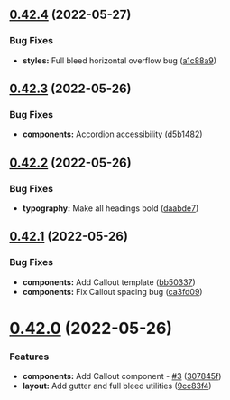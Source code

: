 ## [0.42.4](https://github.com/jacecotton/tcds/compare/v0.42.3...v0.42.4) (2022-05-27)


### Bug Fixes

* **styles:** Full bleed horizontal overflow bug ([a1c88a9](https://github.com/jacecotton/tcds/commit/a1c88a936d9e8e31844f2ad77c62a5ab6c7891af))



## [0.42.3](https://github.com/jacecotton/tcds/compare/v0.42.2...v0.42.3) (2022-05-26)


### Bug Fixes

* **components:** Accordion accessibility ([d5b1482](https://github.com/jacecotton/tcds/commit/d5b1482c7fc878e0238ed7af124d2e54e6f6ae53))



## [0.42.2](https://github.com/jacecotton/tcds/compare/v0.42.1...v0.42.2) (2022-05-26)


### Bug Fixes

* **typography:** Make all headings bold ([daabde7](https://github.com/jacecotton/tcds/commit/daabde79ee1b8d2ca34843197c0aad49f93bf7d2))



## [0.42.1](https://github.com/jacecotton/tcds/compare/v0.42.0...v0.42.1) (2022-05-26)


### Bug Fixes

* **components:** Add Callout template ([bb50337](https://github.com/jacecotton/tcds/commit/bb50337829ca2f591c273bc7b75b11dac448eb90))
* **components:** Fix Callout spacing bug ([ca3fd09](https://github.com/jacecotton/tcds/commit/ca3fd0974d8c0385f568ecf31479e9016817385b))



# [0.42.0](https://github.com/jacecotton/tcds/compare/v0.41.2...v0.42.0) (2022-05-26)


### Features

* **components:** Add Callout component - [#3](https://github.com/jacecotton/tcds/issues/3) ([307845f](https://github.com/jacecotton/tcds/commit/307845f247520cfb3d990ab8a446524abd6950ca))
* **layout:** Add gutter and full bleed utilities ([9cc83f4](https://github.com/jacecotton/tcds/commit/9cc83f4e70f219fbbcdefd24d8dc99215b3d3f40))



